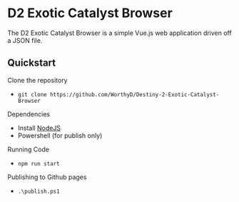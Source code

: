  # D2 Exotic Catalyst Browser
The D2 Exotic Catalyst Browser is a simple Vue.js web application driven off a JSON file.

## Quickstart
Clone the repository
- `git clone https://github.com/WorthyD/Destiny-2-Exotic-Catalyst-Browser`

Dependencies
- Install [NodeJS](https://nodejs.org)
- Powershell (for publish only)

Running Code
- `npm run start`

Publishing to Github pages 
- `.\publish.ps1`